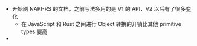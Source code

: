 - 开始刷 NAPI-RS 的文档，之前写法多用的是 V1 的 API，V2 以后有了很多[变化](https://napi.rs/blog/announce-v2)
	- 在 JavaScript 和 Rust 之间进行 Object 转换的开销比其他 primitive types 要高
-